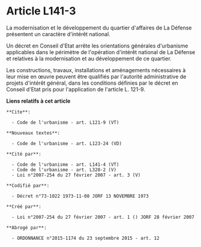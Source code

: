 # Article L141-3

La modernisation et le développement du quartier d'affaires de La Défense présentent un caractère d'intérêt national. 

Un décret en Conseil d'Etat arrête les orientations générales d'urbanisme applicables dans le périmètre de l'opération
d'intérêt national de La Défense et relatives à la modernisation et au développement de ce quartier. 

Les constructions, travaux, installations et aménagements nécessaires à leur mise en œuvre peuvent être qualifiés par
l'autorité administrative de projets d'intérêt général, dans les conditions définies par le décret en Conseil d'Etat pris
pour l'application de l'article L. 121-9.

**Liens relatifs à cet article**

	**Cite**:

	  - Code de l'urbanisme - art. L121-9 (VT)

	**Nouveaux textes**:

	  - Code de l'urbanisme - art. L123-24 (VD)

	**Cité par**:

	  - Code de l'urbanisme - art. L141-4 (VT)
	  - Code de l'urbanisme - art. L328-2 (V)
	  - Loi n°2007-254 du 27 février 2007 - art. 3 (V)

	**Codifié par**:

	  - Décret n°73-1022 1973-11-08 JORF 13 NOVEMBRE 1973

	**Créé par**:

	  - Loi n°2007-254 du 27 février 2007 - art. 1 () JORF 28 février 2007

	**Abrogé par**:

	  - ORDONNANCE n°2015-1174 du 23 septembre 2015 - art. 12
